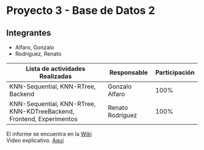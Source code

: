 # Proyecto 3 - Base de Datos 2

## Integrantes

- Alfaro, Gonzalo
- Rodríguez, Renato

| Lista de actividades Realizadas                                      | Responsable                     | Participación |
| -------------------------------------------------------------------- | ------------------------------- | ------------- |
| KNN-Sequential, KNN-RTree, Backend                                   | Gonzalo Alfaro                  | 100%          |
| KNN-Sequential, KNN-RTree, KNN-KDTreeBackend, Frontend, Experimentos | Renato Rodríguez                | 100%          |

El informe se encuentra en la [Wiki](https://github.com/renatoseb/bd2-proyecto-3/wiki) \
Video explicativo. [Aquí](https://drive.google.com/drive/folders/196I2_orAGDoteiax9_3ApDmhN0Y5muKx?usp=sharing)

